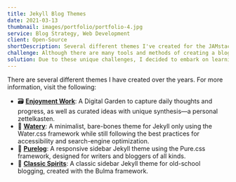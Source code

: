 ```yaml
---
title: Jekyll Blog Themes
date: 2021-03-13
thumbnail: images/portfolio/portfolio-4.jpg
service: Blog Strategy, Web Development
client: Open-Source
shortDescription: Several different themes I've created for the JAMstack Jekyll generator from scratch, focusing on performance and accessibility while still maintaining good design principles, and free to use!
challenge: Although there are many tools and methods of creating a blog, I found myself never fully sastified with any of the available options. There is not enough emphasis on user-accessibility, speed, and overall aesthetics.
solution: Due to these unique challenges, I decided to embark on learning how to create fully-featured blog templates in the static site generator Jekyll with specific purposes.
---
```


There are several different themes I have created over the years. For more information, visit the following:

- 🗃️ [**Enjoyment Work**](https://github.com/brennanbrown/enjoyment-work): A Digital Garden to capture daily thoughts and progress, as well as curated ideas with unique synthesis—a personal zettelkasten.
- 🚰 [**Watery**](https://github.com/brennanbrown/watery): A minimalist, bare-bones theme for Jekyll only using the Water.css framework while still following the best practices for accessibility and search-engine optimization.
- 📓 [**Purelog**](https://github.com/brennanbrown/purelog): A responsive sidebar Jekyll theme using the Pure.css framework, designed for writers and bloggers of all kinds.
- 🎏 [**Classic Spirits**](https://github.com/brennanbrown/classic-spirits): A classic sidebar Jekyll theme for old-school blogging, created with the Bulma framework.
